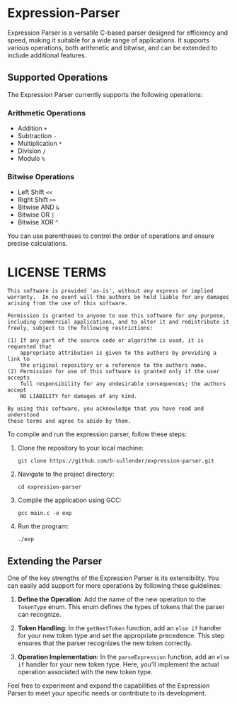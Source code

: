 # Expression-Parser

Expression Parser is a versatile C-based parser designed for efficiency and speed, making it suitable for a wide range of applications. It supports various operations, both arithmetic and bitwise, and can be extended to include additional features.

## Supported Operations

The Expression Parser currently supports the following operations:

### Arithmetic Operations

- Addition `+`
- Subtraction `-`
- Multiplication `*`
- Division `/`
- Modulo `%`

### Bitwise Operations

- Left Shift `<<`
- Right Shift `>>`
- Bitwise AND `&`
- Bitwise OR `|`
- Bitwise XOR `^`

You can use parentheses to control the order of operations and ensure precise calculations.

LICENSE TERMS
=============
```
This software is provided 'as-is', without any express or implied
warranty.  In no event will the authors be held liable for any damages
arising from the use of this software.

Permission is granted to anyone to use this software for any purpose,
including commercial applications, and to alter it and redistribute it
freely, subject to the following restrictions:

(1) If any part of the source code or algorithm is used, it is requested that
    appropriate attribution is given to the authors by providing a link to
    the original repository or a reference to the authors name.
(2) Permission for use of this software is granted only if the user accepts
    full responsibility for any undesirable consequences; the authors accept
    NO LIABILITY for damages of any kind.

By using this software, you acknowledge that you have read and understood
these terms and agree to abide by them.
```

To compile and run the expression parser, follow these steps:

1. Clone the repository to your local machine:
   ```shell
   git clone https://github.com/b-sullender/expression-parser.git
   ```

2. Navigate to the project directory:
   ```shell
   cd expression-parser
   ```

3. Compile the application using GCC:
   ```shell
   gcc main.c -o exp
   ```

4. Run the program:
   ```shell
   ./exp
   ```

## Extending the Parser

One of the key strengths of the Expression Parser is its extensibility. You can easily add support for more operations by following these guidelines:

1. **Define the Operation**: Add the name of the new operation to the `TokenType` enum. This enum defines the types of tokens that the parser can recognize.

2. **Token Handling**: In the `getNextToken` function, add an `else if` handler for your new token type and set the appropriate precedence. This step ensures that the parser recognizes the new token correctly.

3. **Operation Implementation**: In the `parseExpression` function, add an `else if` handler for your new token type. Here, you'll implement the actual operation associated with the new token type.

Feel free to experiment and expand the capabilities of the Expression Parser to meet your specific needs or contribute to its development.

